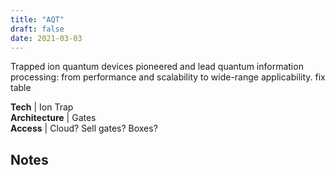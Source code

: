 ```yaml
---
title: "AQT"
draft: false
date: 2021-03-03
---
```


Trapped ion quantum devices pioneered and lead quantum information processing: from performance and scalability to wide-range applicability.
fix table

**Tech** | Ion Trap  
**Architecture** | Gates  
**Access** | Cloud? Sell gates? Boxes?

<!--more-->
## Notes
